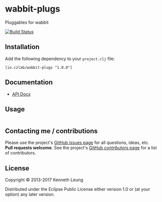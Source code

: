 # wabbit-plugs
Pluggables for wabbit

[![Build Status](https://travis-ci.org/llnek/wabbit-plugs.svg?branch=master)](https://travis-ci.org/llnek/wabbit-plugs)

## Installation

Add the following dependency to your `project.clj` file:

    [io.czlab/wabbit-plugs "1.0.0"]

## Documentation

* [API Docs](https://llnek.github.io/wabbit-plugs/)

## Usage

```clojure

```

## Contacting me / contributions

Please use the project's [GitHub issues page] for all questions, ideas, etc. **Pull requests welcome**. See the project's [GitHub contributors page] for a list of contributors.

## License

Copyright © 2013-2017 Kenneth Leung

Distributed under the Eclipse Public License either version 1.0 or (at
your option) any later version.

<!--- links (repos) -->
[CHANGELOG]: https://github.com/llnek/wabbit-plugs/releases
[GitHub issues page]: https://github.com/llnek/wabbit-plugs/issues
[GitHub contributors page]: https://github.com/llnek/wabbit-plugs/graphs/contributors



